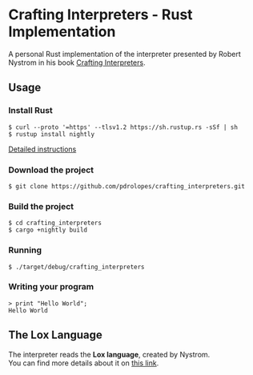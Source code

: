 # Crafting Interpreters - Rust Implementation

A personal Rust implementation of the interpreter presented by Robert Nystrom in his book [Crafting Interpreters](https://craftinginterpreters.com/).

## Usage

### Install Rust

`$ curl --proto '=https' --tlsv1.2 https://sh.rustup.rs -sSf | sh`  
`$ rustup install nightly`

[Detailed instructions](https://doc.rust-lang.org/book/ch01-01-installation.html)

### Download the project

`$ git clone https://github.com/pdrolopes/crafting_interpreters.git`

### Build the project

`$ cd crafting_interpreters`  
`$ cargo +nightly build`

### Running

`$ ./target/debug/crafting_interpreters`

### Writing your program

`> print "Hello World";`  
`Hello World`

## The Lox Language

The interpreter reads the **Lox language**, created by Nystrom.  
You can find more details about it on [this link](https://craftinginterpreters.com/the-lox-language.html).
